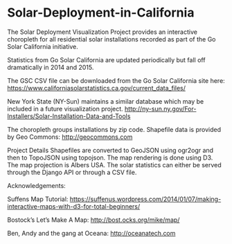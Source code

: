 # Solar-Deployment-in-California

The Solar Deployment Visualization Project provides an interactive choropleth for all residential solar installations recorded as part of the Go Solar California initiative. 

Statistics from Go Solar California are updated periodically but fall off dramatically in 2014 and 2015. 

The GSC CSV file can be downloaded from the Go Solar California site here: 
https://www.californiasolarstatistics.ca.gov/current_data_files/


New York State (NY-Sun) maintains a similar database which may be included in a future visualization project.
http://ny-sun.ny.gov/For-Installers/Solar-Installation-Data-and-Tools


The choropleth groups installations by zip code. Shapefile data is provided by Geo Commons: http://geocommons.com

Project Details 
Shapefiles are converted to GeoJSON using ogr2ogr and then to TopoJSON using topojson. 
The map rendering is done using D3. 
The map projection is Albers USA.
The solar statistics can either be served through the Django API or through a CSV file. 


Acknowledgements: 

Suffens Map Tutorial: 
https://suffenus.wordpress.com/2014/01/07/making-interactive-maps-with-d3-for-total-beginners/

Bostock’s Let’s Make A Map: 
http://bost.ocks.org/mike/map/

Ben, Andy and the gang at Oceana: 
http://oceanatech.com

